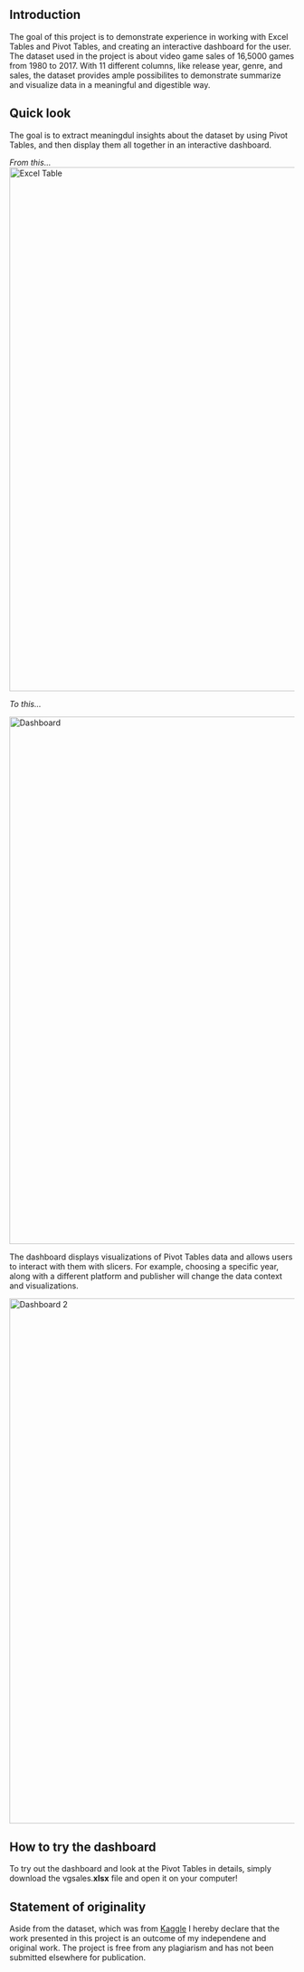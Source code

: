 ## Introduction
The goal of this project is to demonstrate experience in working with Excel Tables and Pivot Tables, and creating an interactive dashboard for the user. The dataset used
in the project is about video game sales of 16,5000 games from 1980 to 2017. With 11 different columns, like release year, genre, and sales, the dataset provides ample 
possibilites to demonstrate summarize and visualize data in a meaningful and digestible way.

## Quick look
The goal is to extract meaningdul insights about the dataset by using Pivot Tables, and then display them all together in an interactive dashboard.

*From this...*
<img width="926" alt="Excel Table" src="https://user-images.githubusercontent.com/94946621/150766434-09302584-7c01-497a-843c-8563ea641fa0.PNG">

*To this...*

<img width="932" alt="Dashboard" src="https://user-images.githubusercontent.com/94946621/150688285-4c8e661b-2254-4df3-8d81-b1fde7515627.PNG">  

The dashboard displays visualizations of Pivot Tables data and allows users to interact with them with slicers. For example, choosing a specific year, along with a different platform and publisher will change the data context and visualizations.

<img width="928" alt="Dashboard 2" src="https://user-images.githubusercontent.com/94946621/150688818-889bbbdb-38c4-4ca2-b1aa-3b8cba7234e2.PNG">

## How to try the dashboard
To try out the dashboard and look at the Pivot Tables in details, simply download the vgsales.**xlsx** file and open it on your computer! 

## Statement of originality 
Aside from the dataset, which was from [Kaggle](https://www.kaggle.com/gregorut/videogamesales) I hereby declare that the work presented in this project is an outcome of my independene and original work. The project is free from any plagiarism and has not been submitted elsewhere for publication.
